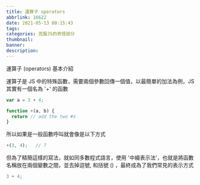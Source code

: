 ```yaml
---
title: 運算子 operators
abbrlink: 16622
date: 2021-05-13 00:15:43
tags:
categories: 克服JS的奇怪部分
thumbnail:
banner:
description:
---
```


運算子 (operators) 基本介紹

<!-- more -->

運算子是 JS 中的特殊函數，需要兩個參數回傳一個值，以最簡單的加法為例，JS 其實有一個名為 '+' 的函數

```js
var a = 3 + 4;

function +(a, b) {
  return // add the two #s
}
```

所以如果是一般函數呼叫就會像是以下方式

```js
+(3, 4);   // 7
```

但為了精簡這樣的寫法，就如同多數程式語言，使用 '中綴表示法'，也就是將函數名稱放在兩個變數之間，並去掉逗號, 和括號 () ，最終成為了我們常見的表示方式

```js
3 + 4;
```
